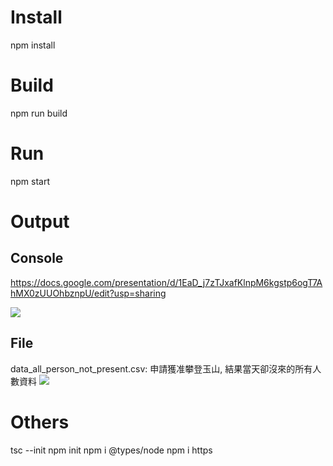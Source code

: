# Install
npm install

# Build
npm run build

# Run
npm start

# Output
## Console
https://docs.google.com/presentation/d/1EaD_j7zTJxafKlnpM6kgstp6ogT7AhMX0zUUOhbznpU/edit?usp=sharing

<image src="https://1.bp.blogspot.com/-547i2SXObZ4/X4Mu_nYDDBI/AAAAAAAAiIU/XuvzJZOYtKglL_h7qFBGiiE3ifp4_2m6QCLcBGAsYHQ/s1566/Screen%2BShot%2B2020-10-12%2Bat%2B12.12.31%2BAM.png">

## File
data_all_person_not_present.csv: 申請獲准攀登玉山, 結果當天卻沒來的所有人數資料
<image src="https://1.bp.blogspot.com/-45b9ikEnvW8/X4MxwcnmzDI/AAAAAAAAiIg/Dj5V5RDC4DAb1-u3uLF8_VuF3okcHCR5wCLcBGAsYHQ/s2048/Screen%2BShot%2B2020-10-12%2Bat%2B12.23.53%2BAM.png">



# Others
tsc --init
npm init 
npm i @types/node
npm i https
